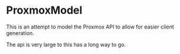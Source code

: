 # ProxmoxModel

This is an attempt to model the Proxmox API to allow for easier client generation.

The api is very large to this has a long way to go.